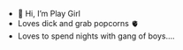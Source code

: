 - 👋 Hi, I’m Play Girl
- Loves dick and grab popcorns 🫀
- Loves to spend nights with gang of boys....
